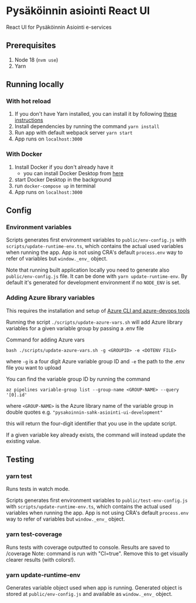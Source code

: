 # Pysäköinnin asiointi React UI

React UI for Pysäköinnin Asiointi e-services

## Prerequisites

1. Node 18 (`nvm use`)
1. Yarn

## Running locally

### With hot reload

1. If you don't have Yarn installed, you can install it by following [these instructions](https://classic.yarnpkg.com/lang/en/docs/install/#mac-stable)
2. Install dependencies by running the command `yarn install`
3. Run app with default webpack server `yarn start`
4. App runs on `localhost:3000`

### With Docker

1. Install Docker if you don't already have it
    - you can install Docker Desktop from [here](https://www.docker.com)
2. start Docker Desktop in the background
3. run `docker-compose up` in terminal
4. App runs on `localhost:3000`

## Config

### Environment variables

Scripts generates first environment variables to `public/env-config.js` with `scripts/update-runtime-env.ts`, which
contains the
actual used variables when running the app. App is not using CRA's default `process.env` way to refer of variables but
`window._env_` object.

Note that running built application locally you need to generate also `public/env-config.js` file. It can be done with
`yarn update-runtime-env`. By default it's generated for development environment if no `NODE_ENV` is set.

### Adding Azure library variables

This requires the installation and setup
of [Azure CLI and azure-devops tools](https://learn.microsoft.com/en-us/azure/devops/cli/?view=azure-devops)

Running the script `./scripts/update-azure-vars.sh` will add Azure library variables for a given variable group by
passing a .env file

Command for adding Azure vars

`bash ./scripts/update-azure-vars.sh -g <GROUPID> -e <DOTENV FILE>`

where `-g` is a four digit Azure variable group ID and `-e` the path to the .env file you want to upload

You can find the variable group ID by running the command

`az pipelines variable-group list --group-name <GROUP-NAME> --query '[0].id'`

where `<GROUP-NAME>` is the Azure library name of the variable group in double quotes
e.g. `"pysakoinnin-sahk-asiointi-ui-development"`

this will return the four-digit identifier that you use in the update script.

If a given variable key already exists, the command will instead update the existing value.

## Testing

### yarn test

Runs tests in watch mode.

Scripts generates first environment variables to `public/test-env-config.js` with `scripts/update-runtime-env.ts`, which
contains the
actual used variables when running the app. App is not using CRA's default `process.env` way to refer of variables but
`window._env_` object.

### yarn test-coverage

Runs tests with coverage outputted to console. Results are saved to /coverage Note: command is run with "CI=true".
Remove this to get visually clearer results (with colors!).

### yarn update-runtime-env

Generates variable object used when app is running. Generated object is stored at `public/env-config.js` and available
as `window._env_` object.
